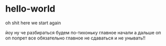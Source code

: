 # hello-world
oh shit here we start again

йоу ну че разбираться будем по-тихоньку главное начали а дальше оп оп попрет все обязательно главное не сдаваться и не унывать!!

